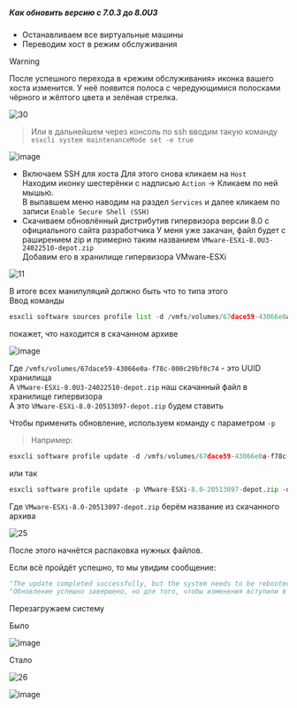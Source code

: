 ##### Как обновить версию с 7.0.3 до 8.0U3

- Останавливаем все виртуальные машины
- Переводим хост в режим обслуживания
> [!Warning]
> После успешного перехода в «режим обслуживания» иконка вашего хоста изменится. У неё появится полоса с чередующимися полосками чёрного и жёлтого цвета и зелёная стрелка.

![30](https://github.com/user-attachments/assets/718335fb-a681-4d1b-8bd0-751ee2c1a301)

> Или в дальнейшем через консоль по ssh вводим такую команду ``esxcli system maintenanceMode set -e true``

![image](https://github.com/user-attachments/assets/c36cb2c5-1f13-49b9-ba65-3871602e8e22)

- Включаем SSH для хоста
Для этого снова кликаем на ``Host``<br>
Находим иконку шестерёнки с надписью ``Action`` -> Кликаем по ней мышью.<br>
В выпавшем меню наводим на раздел ``Services`` и далее кликаем по записи ``Enable Secure Shell (SSH)``
- Скачиваем обновлённый дистрибутив гипервизора версии 8.0 с официального сайта разработчика
У меня уже закачан, файл будет с раширением zip и примерно таким названием ``VMware-ESXi-8.0U3-24022510-depot.zip``<br>
Добавим его в хранилище гипервизора VMware-ESXi

![11](https://github.com/user-attachments/assets/1e561e6a-049e-4a68-bb43-c1eb5be27337)

В итоге всех манипуляций должно быть что то типа этого<br>
Ввод команды 
```python 
esxcli software sources profile list -d /vmfs/volumes/67dace59-43066e0a-f78c-000c29bf0c74/VMWare/VMware-ESXi-8.0U3-24022510-depot.zip
```
покажет, что находится в скачанном архиве

![image](https://github.com/user-attachments/assets/756cc3a9-9fd6-4df8-a6e6-ec64f639a53d)

Где ``/vmfs/volumes/67dace59-43066e0a-f78c-000c29bf0c74`` - это UUID хранилища<br>
А ``VMware-ESXi-8.0U3-24022510-depot.zip`` наш скачанный файл в хранилище гипервизора<br>
А это ``VMware-ESXi-8.0-20513097-depot.zip`` будем ставить

Чтобы применить обновление, используем команду с параметром ``-p`` <br> 
> Например:
```python
esxcli software profile update -d /vmfs/volumes/67dace59-43066e0a-f78c-000c29bf0c74/VMWare/VMware-ESXi-8.0U3-24022510-depot.zip -p VMware-ESXi-8.0-20513097-depot.zip
```
или так
```python
esxcli software profile update -p VMware-ESXi-8.0-20513097-depot.zip -d /vmfs/volumes/67dace59-43066e0a-f78c-000c29bf0c74/VMware-ESXi-8.0U3-24022510-depot.zip
```
Где ``VMware-ESXi-8.0-20513097-depot.zip`` берём название из скачанного архива

![25](https://github.com/user-attachments/assets/81e80dcf-6f46-48fc-8535-ee9aa6f64310)

После этого начнётся распаковка нужных файлов.

Если всё пройдёт успешно, то мы увидим сообщение:
```python
"The update completed successfully, but the system needs to be rebooted for the changes to be effective."
"Обновление успешно завершено, но для того, чтобы изменения вступили в силу, необходимо перезагрузить систему."
```

Перезагружаем систему

Было

![image](https://github.com/user-attachments/assets/bc382249-3728-409a-9ce2-80b537b51179)

Стало

![26](https://github.com/user-attachments/assets/77d490d9-1528-41b9-96a0-f1594373d538)

![image](https://github.com/user-attachments/assets/eec75ef5-5e60-427d-b03f-de3e165860f8)

